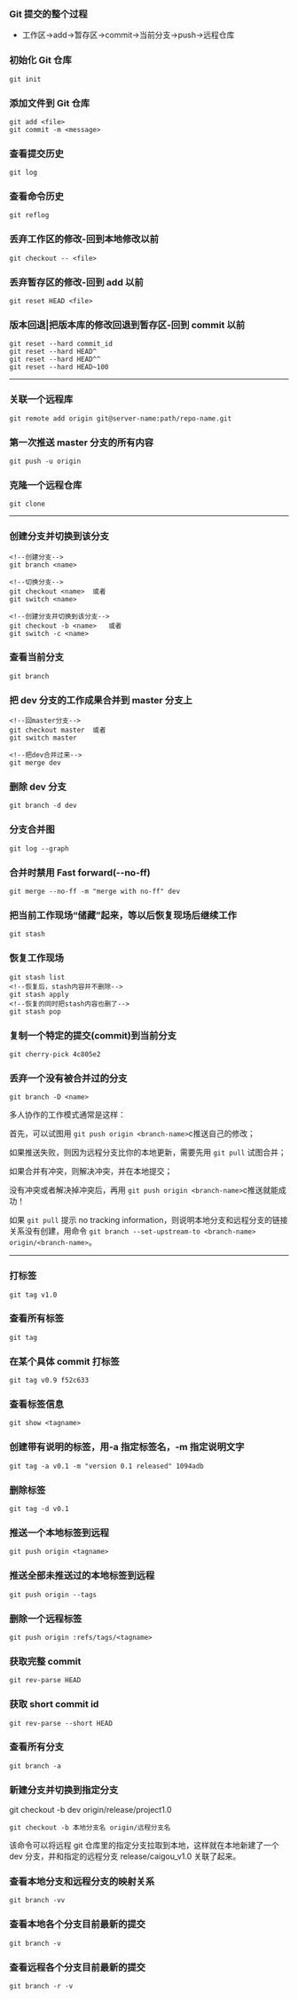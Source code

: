 ### Git 提交的整个过程

- 工作区->add->暂存区->commit->当前分支->push->远程仓库

### 初始化 Git 仓库

```
git init
```

### 添加文件到 Git 仓库

```
git add <file>
git commit -m <message>
```

### 查看提交历史

```
git log
```

### 查看命令历史

```
git reflog
```

### 丢弃工作区的修改-回到本地修改以前

```
git checkout -- <file>
```

### 丢弃暂存区的修改-回到 add 以前

```
git reset HEAD <file>
```

### 版本回退|把版本库的修改回退到暂存区-回到 commit 以前

```
git reset --hard commit_id
git reset --hard HEAD^
git reset --hard HEAD^^
git reset --hard HEAD~100
```

---

### 关联一个远程库

```
git remote add origin git@server-name:path/repo-name.git
```

### 第一次推送 master 分支的所有内容

```
git push -u origin
```

### 克隆一个远程仓库

```
git clone
```

---

### 创建分支并切换到该分支

```
<!--创建分支-->
git branch <name>

<!--切换分支-->
git checkout <name>  或者
git switch <name>

<!--创建分支并切换到该分支-->
git checkout -b <name>   或者
git switch -c <name>
```

### 查看当前分支

```
git branch
```

### 把 dev 分支的工作成果合并到 master 分支上

```
<!--回master分支-->
git checkout master  或者
git switch master

<!--把dev合并过来-->
git merge dev
```

### 删除 dev 分支

```
git branch -d dev
```

### 分支合并图

```
git log --graph
```

### 合并时禁用 Fast forward(--no-ff)

```
git merge --no-ff -m "merge with no-ff" dev
```

### 把当前工作现场“储藏”起来，等以后恢复现场后继续工作

```
git stash
```

### 恢复工作现场

```
git stash list
<!--恢复后，stash内容并不删除-->
git stash apply
<!--恢复的同时把stash内容也删了-->
git stash pop
```

### 复制一个特定的提交(commit)到当前分支

```
git cherry-pick 4c805e2
```

### 丢弃一个没有被合并过的分支

```
git branch -D <name>
```

多人协作的工作模式通常是这样：

首先，可以试图用 `git push origin <branch-name>`c推送自己的修改；

如果推送失败，则因为远程分支比你的本地更新，需要先用 `git pull` 试图合并；

如果合并有冲突，则解决冲突，并在本地提交；

没有冲突或者解决掉冲突后，再用 `git push origin <branch-name>`c推送就能成功！

如果 `git pull` 提示 no tracking information，则说明本地分支和远程分支的链接关系没有创建，用命令 `git branch --set-upstream-to <branch-name> origin/<branch-name>`。

---

### 打标签

```
git tag v1.0
```

### 查看所有标签

```
git tag
```

### 在某个具体 commit 打标签

```
git tag v0.9 f52c633
```

### 查看标签信息

```
git show <tagname>
```

### 创建带有说明的标签，用-a 指定标签名，-m 指定说明文字

```
git tag -a v0.1 -m "version 0.1 released" 1094adb
```

### 删除标签

```
git tag -d v0.1
```

### 推送一个本地标签到远程

```
git push origin <tagname>
```

### 推送全部未推送过的本地标签到远程

```
git push origin --tags
```

### 删除一个远程标签

```
git push origin :refs/tags/<tagname>
```

### 获取完整 commit

```
git rev-parse HEAD
```

### 获取 short commit id

```
git rev-parse --short HEAD
```

### 查看所有分支

```
git branch -a
```

### 新建分支并切换到指定分支

git checkout -b dev origin/release/project1.0

```
git checkout -b 本地分支名 origin/远程分支名
```

该命令可以将远程 git 仓库里的指定分支拉取到本地，这样就在本地新建了一个 dev 分支，并和指定的远程分支 release/caigou_v1.0 关联了起来。

### 查看本地分支和远程分支的映射关系

```
git branch -vv
```

### 查看本地各个分支目前最新的提交

```
git branch -v
```

### 查看远程各个分支目前最新的提交

```
git branch -r -v
```
